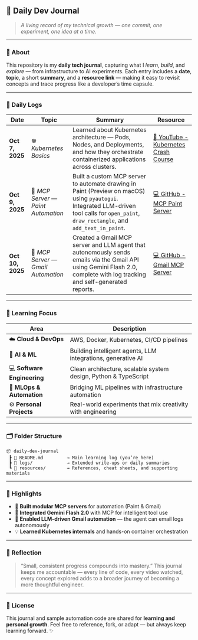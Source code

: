 ## 📘 **Daily Dev Journal**

> *A living record of my technical growth — one commit, one experiment, one idea at a time.*

---

### 🧭 About

This repository is my **daily tech journal**, capturing what I *learn*, *build*, and *explore* — from infrastructure to AI experiments.
Each entry includes a **date**, **topic**, a short **summary**, and a **resource link** — making it easy to revisit concepts and trace progress like a developer’s time capsule.

---

### 📅 Daily Logs

| Date             | Topic                              | Summary                                                                                                                                                                                    | Resource                                                                                                                 |
| ---------------- | ---------------------------------- | ------------------------------------------------------------------------------------------------------------------------------------------------------------------------------------------ | ------------------------------------------------------------------------------------------------------------------------ |
| **Oct 7, 2025**  | ☸️ *Kubernetes Basics*             | Learned about Kubernetes architecture — Pods, Nodes, and Deployments, and how they orchestrate containerized applications across clusters.                                                 | [🎥 YouTube - Kubernetes Crash Course](https://www.youtube.com/watch?v=d6WC5n9G_sM)                                      |
| **Oct 9, 2025**  | 🤖 *MCP Server — Paint Automation* | Built a custom MCP server to automate drawing in Paint (Preview on macOS) using `pyautogui`. Integrated LLM-driven tool calls for `open_paint`, `draw_rectangle`, and `add_text_in_paint`. | [💻 GitHub - MCP Paint Server](https://github.com/sushant097/Custom-MCP-server-to-paint-in-Python/tree/master)           |
| **Oct 10, 2025** | 📧 *MCP Server — Gmail Automation* | Created a Gmail MCP server and LLM agent that autonomously sends emails via the Gmail API using Gemini Flash 2.0, complete with log tracking and self-generated reports.                   | [💻 GitHub - Gmail MCP Server](https://github.com/sushant097/Custom-MCP-server-to-paint-in-Python/tree/master/gmail-mcp) |

---

### 🧩 Learning Focus

| Area                        | Description                                                     |
| --------------------------- | --------------------------------------------------------------- |
| ☁️ **Cloud & DevOps**       | AWS, Docker, Kubernetes, CI/CD pipelines                        |
| 🧠 **AI & ML**              | Building intelligent agents, LLM integrations, generative AI    |
| 💻 **Software Engineering** | Clean architecture, scalable system design, Python & TypeScript |
| 🧰 **MLOps & Automation**   | Bridging ML pipelines with infrastructure automation            |
| ⚙️ **Personal Projects**    | Real-world experiments that mix creativity with engineering     |

---

### 🗂 Folder Structure

```
📦 daily-dev-journal
 ┣ 📘 README.md         → Main learning log (you’re here)
 ┣ 📁 logs/             → Extended write-ups or daily summaries
 ┗ 📁 resources/        → References, cheat sheets, and supporting materials
```

---


### 🧠 Highlights

* 🧩 **Built modular MCP servers** for automation (Paint & Gmail)
* 🔗 **Integrated Gemini Flash 2.0** with MCP for intelligent tool use
* 📨 **Enabled LLM-driven Gmail automation** — the agent can email logs autonomously
* 💡 **Learned Kubernetes internals** and hands-on container orchestration

---

### 💬 Reflection

> “Small, consistent progress compounds into mastery.”
> This journal keeps me accountable — every line of code, every video watched, every concept explored adds to a broader journey of becoming a more thoughtful engineer.

---

### 🧾 License

This journal and sample automation code are shared for **learning and personal growth**.
Feel free to reference, fork, or adapt — but always keep learning forward. ✨

